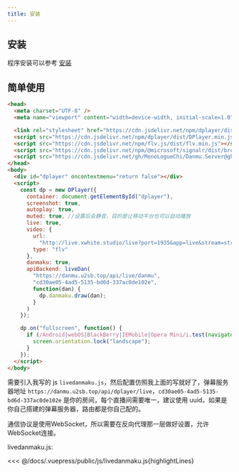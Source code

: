 ```yaml
---
title: 安装
---
```


## 安装

程序安装可以参考 [安装](/danmaku/install.md)

## 简单使用

```html
<head>
  <meta charset="UTF-8" />
  <meta name="viewport" content="width=device-width, initial-scale=1.0" />

  <link rel="stylesheet" href="https://cdn.jsdelivr.net/npm/dplayer/dist/DPlayer.min.css" />
  <script src="https://cdn.jsdelivr.net/npm/dplayer/dist/DPlayer.min.js"></script>
  <script src="https://cdn.jsdelivr.net/npm/flv.js/dist/flv.min.js"></script>
  <script src="https://cdn.jsdelivr.net/npm/@microsoft/signalr/dist/browser/signalr.min.js"></script>
  <script src="https://cdn.jsdelivr.net/gh/MonoLogueChi/Danmu.Server@gh-pages/js/livedanmaku.js"></script>
</head>
<body>
  <div id="dplayer" oncontextmenu="return false"></div>
  <script>
    const dp = new DPlayer({
      container: document.getElementById("dplayer"),
      screenshot: true,
      autoplay: true,
      muted: true, //设置后会静音，目的是让移动平台也可以自动播放
      live: true,
      video: {
        url:
          "http://live.xwhite.studio/live?port=1935&app=live&stream=streamname",
        type: "flv"
      },
      danmaku: true,
      apiBackend: liveDan(
        "https://danmu.u2sb.top/api/live/danmu",
        "cd30ae05-4ad5-5135-bd6d-337ac0de102e",
        function(dan) {
          dp.danmaku.draw(dan);
        }
      )
    });

    dp.on("fullscreen", function() {
      if (/Android|webOS|BlackBerry|IEMobile|Opera Mini/i.test(navigator.userAgent)) {
        screen.orientation.lock("landscape");
      }
    });
  </script>
</body>
```

需要引入我写的 js `livedanmaku.js`，然后配置仿照我上面的写就好了，弹幕服务器地址 `https://danmu.u2sb.top/api/dplayer/live`，`cd30ae05-4ad5-5135-bd6d-337ac0de102e` 是你的房间，每个直播间需要唯一，建议使用 uuid，如果是你自己搭建的弹幕服务器，路由都是你自己配的。

通信协议是使用WebSocket，所以需要在反向代理那一层做好设置，允许WebSocket连接。

livedanmaku.js:

<<< @/docs/.vuepress/public/js/livedanmaku.js{highlightLines}

<ClientOnly>
  <Vssue title="安装-Live | 弹幕服务器文档" />
</ClientOnly>